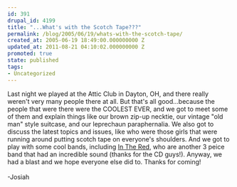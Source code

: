 ```yaml
---
id: 391
drupal_id: 4199
title: "...What's with the Scotch Tape???"
permalink: /blog/2005/06/19/whats-with-the-scotch-tape/
created_at: 2005-06-19 18:49:00.000000000 Z
updated_at: 2011-08-21 04:10:02.000000000 Z
promoted: true
state: published
tags:
- Uncategorized
---
```

Last night we played at the Attic Club in Dayton, OH, and there really weren't very many people there at all. But that's all good...because the people that were there were the COOLEST EVER, and we got to meet some of them and explain things like our brown zip-up necktie, our vintage "old man" style suitcase, and our leprechaun paraphernalia. We also got to discuss the latest topics and issues, like who were those girls that were running around putting scotch tape on everyone's shoulders. And we got to play with some cool bands, including <a href="http://www.inthered.us" target="_blank">In The Red</a>, who are another 3 peice band that had an incredible sound (thanks for the CD guys!). Anyway, we had a blast and we hope everyone else did to. Thanks for coming!<br /><br />-Josiah
